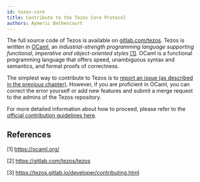 ```yaml
---
id: tezos-core
title: Contribute to the Tezos Core Protocol
authors: Aymeric Bethencourt
---
```


The full source code of Tezos is available on [gitlab.com/tezos](https://gitlab.com/tezos/tezos). Tezos is written in [OCaml](https://ocaml.org/), an _industrial-strength programming language supporting functional, imperative and object-oriented styles_ [[1]](/contribute/tezos-core#references). OCaml is a functional programming language that offers speed, unambiguous syntax and semantics, and formal proofs of correctness.

The simplest way to contribute to Tezos is to [report an issue (as described in the previous chapter)](/contribute/report-issue). However, if you are proficient in OCaml, you can correct the error yourself or add new features and submit a merge request to the admins of the Tezos repository.

For more detailed information about how to proceed, please refer to the [official contribution guidelines here](https://tezos.gitlab.io/developer/contributing.html).

## References

[1] https://ocaml.org/

[2] https://gitlab.com/tezos/tezos

[3] https://tezos.gitlab.io/developer/contributing.html
